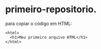 # primeiro-repositorio.

para copiar o código em HTML:
```
<html>
  <h1>Meu primeiro arquivo HTML</h1>
</html>
```
